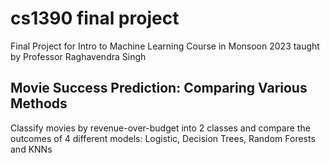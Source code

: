 # cs1390 final project
Final Project for Intro to Machine Learning Course in Monsoon 2023 taught by Professor Raghavendra Singh

## Movie Success Prediction: Comparing Various Methods

Classify movies by revenue-over-budget into 2 classes and compare the outcomes of 4 different models: Logistic, Decision Trees, Random Forests and KNNs
